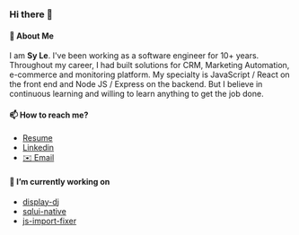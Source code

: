 ### Hi there 👋

#### 💬 About Me
I am **Sy Le**. I've been working as a software engineer for 10+ years. Throughout my career, I had built solutions for CRM, Marketing Automation, e-commerce and monitoring platform. My specialty is JavaScript / React on the front end and Node JS / Express on the backend. But I believe in continuous learning and willing to learn anything to get the job done.

#### 📫 How to reach me?
- [Resume](https://synle.github.io/)
- [Linkedin](https://www.linkedin.com/in/syle1021/)
- [✉️ Email](mailto:le.nguyen.sy@gmail.com)

#### 🔭 I’m currently working on
- [display-dj](https://github.com/synle/display-dj)
- [sqlui-native](https://github.com/synle/sqlui-native)
- [js-import-fixer](https://github.com/synle/js-import-fixer)

<!--
**synle/synle** is a ✨ _special_ ✨ repository because its `README.md` (this file) appears on your GitHub profile.

Here are some ideas to get you started:

- 🔭 I’m currently working on ...
- 🌱 I’m currently learning ...
- 👯 I’m looking to collaborate on ...
- 🤔 I’m looking for help with ...
- 💬 Ask me about ...
- 📫 How to reach me: ...
- 😄 Pronouns: ...
- ⚡ Fun fact: ...
-->
